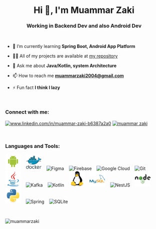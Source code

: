 <h1 align="center">Hi 👋, I'm Muammar Zaki</h1>
<h3 align="center">Working in Backend Dev and also Android Dev</h3>

</br>

- 🌱 I’m currently learning **Spring Boot, Android App Platform**

- 👨‍💻 All of my projects are available at [my repository](https://github.com/Muammarzaki?tab=repositories)

- 💬 Ask me about **Java/Kotlin, system Architecture**

- 📫 How to reach me **muammarzaki2004@gmail.com**

- ⚡ Fun fact **I think I lazy**

</br>

<h3 align="left">Connect with me:</h3>
<p align="left">
<a href="https://linkedin.com/in/www.linkedin.com/in/muammar-zaki-b6387a2a0" target="blank"><img align="center" src="https://raw.githubusercontent.com/rahuldkjain/github-profile-readme-generator/master/src/images/icons/Social/linked-in-alt.svg" alt="www.linkedin.com/in/muammar-zaki-b6387a2a0" height="30" width="40" /></a>
<a href="https://fb.com/muammar zaki" target="blank"><img align="center" src="https://raw.githubusercontent.com/rahuldkjain/github-profile-readme-generator/master/src/images/icons/Social/facebook.svg" alt="muammar zaki" height="30" width="40" /></a>
</p>

</br>

<h3 align="left">Languages and Tools:</h3>
<p align="left">
  <img src="https://raw.githubusercontent.com/devicons/devicon/master/icons/android/android-original-wordmark.svg" alt="Android" width="50" height="50"/>
  &nbsp;&nbsp;
  <img src="https://raw.githubusercontent.com/devicons/devicon/master/icons/docker/docker-original-wordmark.svg" alt="Docker" width="50" height="50"/>
  &nbsp;&nbsp;
  <img src="https://www.vectorlogo.zone/logos/figma/figma-icon.svg" alt="Figma" width="50" height="50"/>
  &nbsp;&nbsp;
  <img src="https://www.vectorlogo.zone/logos/firebase/firebase-icon.svg" alt="Firebase" width="50" height="50"/>
  &nbsp;&nbsp;
  <img src="https://www.vectorlogo.zone/logos/google_cloud/google_cloud-icon.svg" alt="Google Cloud" width="50" height="50"/>
  &nbsp;&nbsp;
  <img src="https://www.vectorlogo.zone/logos/git-scm/git-scm-icon.svg" alt="Git" width="50" height="50"/>
  &nbsp;&nbsp;
  <img src="https://raw.githubusercontent.com/devicons/devicon/master/icons/java/java-original.svg" alt="Java" width="50" height="50"/>
  &nbsp;&nbsp;
  <img src="https://www.vectorlogo.zone/logos/apache_kafka/apache_kafka-icon.svg" alt="Kafka" width="50" height="50"/>
  &nbsp;&nbsp;
  <img src="https://www.vectorlogo.zone/logos/kotlinlang/kotlinlang-icon.svg" alt="Kotlin" width="50" height="50"/>
  &nbsp;&nbsp;
  <img src="https://raw.githubusercontent.com/devicons/devicon/master/icons/linux/linux-original.svg" alt="Linux" width="50" height="50"/>
  &nbsp;&nbsp;
  <img src="https://raw.githubusercontent.com/devicons/devicon/master/icons/mysql/mysql-original-wordmark.svg" alt="MySQL" width="50" height="50"/>
  &nbsp;&nbsp;
  <img src="https://docs.nestjs.com/assets/logo-small-gradient.svg" alt="NestJS" width="50" height="50"/>
  &nbsp;&nbsp;
  <img src="https://raw.githubusercontent.com/devicons/devicon/master/icons/nodejs/nodejs-original-wordmark.svg" alt="Node.js" width="50" height="50"/>
  &nbsp;&nbsp;
  <img src="https://raw.githubusercontent.com/devicons/devicon/master/icons/python/python-original.svg" alt="Python" width="50" height="50"/>
  &nbsp;&nbsp;
  <img src="https://www.vectorlogo.zone/logos/springio/springio-ar21.svg" alt="Spring" width="50" height="50"/>
  &nbsp;&nbsp;
  <img src="https://www.vectorlogo.zone/logos/sqlite/sqlite-icon.svg" alt="SQLite" width="50" height="50"/>
</p>

</br> 

<p><img align="center" src="https://github-readme-stats.vercel.app/api/top-langs?username=muammarzaki&show_icons=true&locale=en&layout=compact" alt="muammarzaki" /></p>
